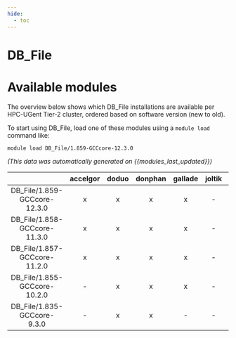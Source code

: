 ```yaml
---
hide:
  - toc
---
```


DB_File
=======

# Available modules


The overview below shows which DB_File installations are available per HPC-UGent Tier-2 cluster, ordered based on software version (new to old).

To start using DB_File, load one of these modules using a `module load` command like:

```shell
module load DB_File/1.859-GCCcore-12.3.0
```

*(This data was automatically generated on {{modules_last_updated}})*  

| |accelgor|doduo|donphan|gallade|joltik|shinx|skitty|
| :---: | :---: | :---: | :---: | :---: | :---: | :---: | :---: |
|DB_File/1.859-GCCcore-12.3.0|x|x|x|x|-|x|x|
|DB_File/1.858-GCCcore-11.3.0|x|x|x|x|-|-|-|
|DB_File/1.857-GCCcore-11.2.0|x|x|x|x|-|-|-|
|DB_File/1.855-GCCcore-10.2.0|-|x|x|x|-|-|-|
|DB_File/1.835-GCCcore-9.3.0|-|x|x|-|-|-|-|
